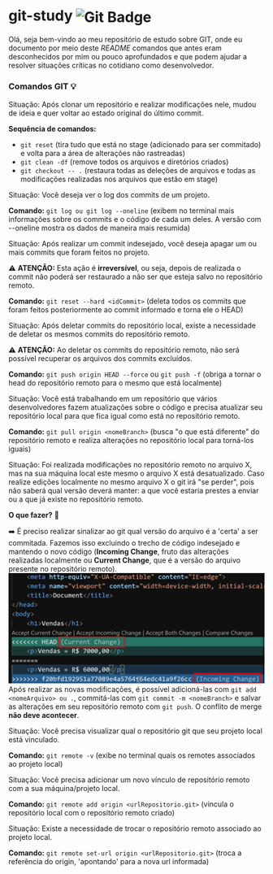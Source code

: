 # git-study <img align="center" src="https://img.shields.io/badge/git-%23F05033.svg?style=for-the-badge&logo=git&logoColor=white" alt="Git Badge">

Olá, seja bem-vindo ao meu repositório de estudo sobre GIT, onde eu documento por meio deste _README_ comandos que antes eram desconhecidos por mim ou pouco aprofundados e que podem ajudar a resolver situações críticas no cotidiano como desenvolvedor.

### Comandos GIT 💡

Situação: Após clonar um repositório e realizar modificações nele, mudou de ideia e quer voltar ao estado original do último commit.

**Sequência de comandos:** 

- ```git reset``` (tira tudo que está no stage (adicionado para ser commitado) e volta para a área de alterações não rastreadas)
- ```git clean -df``` (remove todos os arquivos e diretórios criados)
- ```git checkout -- .``` (restaura todas as deleções de arquivos e todas as modificações realizadas nos arquivos que estão em stage)

Situação: Você deseja ver o log dos commits de um projeto.

**Comando:** ```git log ou git log --oneline``` (exibem no terminal mais informações sobre os commits e o código de cada um deles. A versão com --oneline mostra os dados de maneira mais resumida)

Situação: Após realizar um commit indesejado, você deseja apagar um ou mais commits que foram feitos no projeto.

⚠️ **ATENÇÃO:** Esta ação é __irreversível__, ou seja, depois de realizada o commit não poderá ser restaurado a não ser que esteja salvo no repositório remoto.

**Comando:** ```git reset --hard <idCommit>``` (deleta todos os commits que foram feitos posteriormente ao commit informado e torna ele o HEAD)

Situação: Após deletar commits do repositório local, existe a necessidade de deletar os mesmos commits do repositório remoto.

⚠️ **ATENÇÃO:** Ao deletar os commits do repositório remoto, não será possível recuperar os arquivos dos commits excluídos.

**Comando:** ```git push origin HEAD --force``` ou ```git push -f``` (obriga a tornar o head do repositório remoto para o mesmo que está localmente)

Situação: Você está trabalhando em um repositório que vários desenvolvedores fazem atualizações sobre o código e precisa atualizar seu repositório local para que fica igual como está no repositório remoto.

**Comando:** ```git pull origin <nomeBranch>``` (busca "o que está diferente" do repositório remoto e realiza alterações no repositório local para torná-los iguais)

Situação: Foi realizada modificações no repositório remoto no arquivo X, mas na sua máquina local este mesmo o arquivo X está desatualizado. Caso realize edições localmente no mesmo arquivo X o git irá "se perder", pois não saberá qual versão deverá manter: a que você estaria prestes a enviar ou a que já existe no repositório remoto.

**O que fazer?** 🧠

➡️ É preciso realizar sinalizar ao git qual versão do arquivo é a 'certa' a ser commitada. Fazemos isso excluindo o trecho de código indesejado e mantendo o novo código (**Incoming Change**, fruto das alterações realizadas localmente ou **Current Change**, que é a versão do arquivo presente no repositório remoto).
![teste](./imagens/image.png)
Após realizar as novas modificações, é possível adicioná-las com ``git add <nomeArquivo> ou .``, commitá-las com ``git commit -m <nomeBranch>`` e salvar as alterações em seu repositório remoto com ``git push``. O conflito de merge **não deve acontecer**.

Situação: Você precisa visualizar qual o repositório git que seu projeto local está vinculado.

**Comando:** ``git remote -v`` (exibe no terminal quais os remotes associados ao projeto local)

Situação: Você precisa adicionar um novo vínculo de repositório remoto com a sua máquina/projeto local.

**Comando:** ```git remote add origin <urlRepositorio.git>``` (vincula o repositório local com o repositório remoto criado)

Situação: Existe a necessidade de trocar o repositório remoto associado ao projeto local.

**Comando:** ``git remote set-url origin <urlRepositorio.git>`` (troca a referência do origin, 'apontando' para a nova url informada)